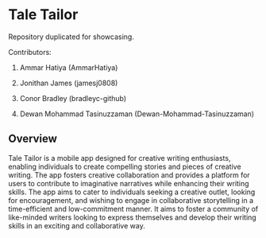 
# Tale Tailor
Repository duplicated for showcasing.

Contributors:

1. Ammar Hatiya (AmmarHatiya)

2. Jonithan James (jamesj0808)

3. Conor Bradley (bradleyc-github)

4. Dewan Mohammad Tasinuzzaman (Dewan-Mohammad-Tasinuzzaman)


## Overview
Tale Tailor is a mobile app designed for creative writing enthusiasts, enabling individuals to create compelling stories and pieces of creative writing. The app fosters creative collaboration and provides a platform for users to contribute to imaginative narratives while enhancing their writing skills. The app aims to cater to individuals seeking a creative outlet, looking for encouragement, and wishing to engage in collaborative storytelling in a time-efficient and low-commitment manner. It aims to foster a community of like-minded writers looking to express themselves and develop their writing skills in an exciting and collaborative way.



